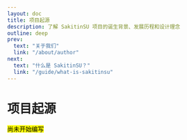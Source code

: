 ```yaml
---
layout: doc
title: 项目起源
description: 了解 SakitinSU 项目的诞生背景、发展历程和设计理念
outline: deep
prev:
  text: "关于我们"
  link: "/about/author"
next:
  text: "什么是 SakitinSU？"
  link: "/guide/what-is-sakitinsu"
---
```


# 项目起源

<mark>尚未开始编写</mark>
